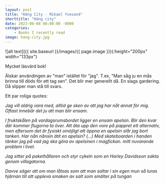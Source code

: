 ```yaml
---
layout: post
title: "Häng City - Mikael Yvesand"
shorttitle: "Häng city"
date: 2023-06-08 00:00:00 -0000
categories: 
    - Books I recently read
image: hang-city.jpg
---
```


![alt text]({{ site.baseurl }}/images/{{ page.image }}){:height="200px" width="133px"}

Mycket läsvärd bok!

Älskar användingen av "man" istället för "jag". T.ex, "Man såg ju en mås brinna till döds för ett tag sen".
Det blir mer generellt då. En slags gardering. Då slipper man stå till svars.

Ett par roliga quotes: 

*Jag vill aldrig vara med, alltid ge sken av att jag har nåt annat för mig. Oftast innebär det ju att man blir ensam.*

*I fruktskålen på vardagsrumsbordet ligger en ensam apelsin. Blir den kvar där kommer flugorna ta över. Att äta upp den vore på pappret ett alternativ, men eftersom det är fysiskt omöjligt att öppna en apelsin slår jag bort tanken. Har nån nånsin ätit en apelsin? (...) Med skateboarden i handen tänker jag på vad jag ska göra av apelsinen i magfickan. mitt nuvarande problem i livet.*

*Jag sitter på pakethållaren och styr cykeln som en Harley Davidsson sakta genom villagatorna.*

*Davve säger att om man låtsas som att man saltar i sin egen mun så luras hjärnan till att uppleva smaken av salt som smälter på tungan*